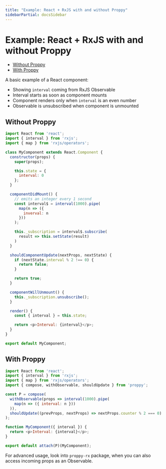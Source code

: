```yaml
---
title: "Example: React + RxJS with and without Proppy"
sidebarPartial: docsSidebar
---
```


# Example: React + RxJS with and without Proppy

<!-- MarkdownTOC autolink=true bracket=round -->

- [Without Proppy](#without-proppy)
- [With Proppy](#with-proppy)

<!-- /MarkdownTOC -->

A basic example of a React component:

* Showing `interval` coming from RxJS Observable
* Interval starts as soon as component mounts
* Component renders only when `interval` is an even number
* Observable is unsubscribed when component is unmounted

## Without Proppy

```js
import React from 'react';
import { interval } from 'rxjs';
import { map } from 'rxjs/operators';

class MyComponent extends React.Component {
  constructor(props) {
    super(props);

    this.state = {
      interval: 0
    };
  }

  componentDidMount() {
    // emits an integer every 1 second
    const interval$ = interval(1000).pipe(
      map(n => ({
        inverval: n
      }))
    );

    this._subscription = interval$.subscribe(
      result => this.setState(result)
    )
  }

  shouldComponentUpdate(nextProps, nextState) {
    if (nextState.interval % 2 !== 0) {
      return false;
    }

    return true;
  }

  componentWillUnmount() {
    this._subscription.unsubscribe();
  }

  render() {
    const { interval } = this.state;

    return <p>Interval: {interval}</p>;
  }
}

export default MyComponent;
```

## With Proppy

```js
import React from 'react';
import { interval } from 'rxjs';
import { map } from 'rxjs/operators';
import { compose, withObservable, shouldUpdate } from 'proppy';

const P = compose(
  withObservable(props => interval(1000).pipe(
    map(n => ({ interval: n }))
  )),
  shouldUpdate((prevProps, nextProps) => nextProps.counter % 2 === 0)
);

function MyComponent({ interval }) {
  return <p>Interval: {interval}</p>;
}

export default attach(P)(MyComponent);
```

For advanced usage, look into `proppy-rx` package, when you can also access incoming props as an Observable.
